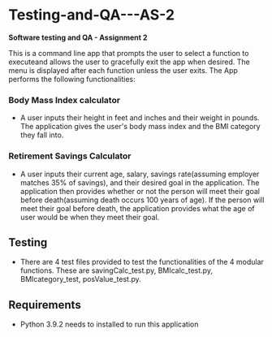 # Testing-and-QA---AS-2
**Software testing and QA - Assignment 2**

This is a command line app that prompts the user to select a function to executeand allows the user to gracefully exit the app when desired. The menu is displayed after each function unless the user exits. The App performs the following functionalities:

### Body Mass Index calculator 
- A user inputs their height in feet and inches and their weight in pounds. The application gives the user's body mass index and the BMI category they fall into. 

### Retirement Savings Calculator
- A user inputs their current age, salary, savings rate(assuming employer matches 35% of savings), and their desired goal in the application. The application then provides whether or not the person will meet their goal before death(assuming death occurs 100 years of age). If the person will meet their goal before death, the application provides what the age of user would be when they meet their goal. 

## Testing
- There are 4 test files provided to test the functionalities of the 4 modular functions. These are savingCalc_test.py, BMIcalc_test.py, BMIcategory_test, posValue_test.py.

## Requirements
- Python 3.9.2 needs to installed to run this application
